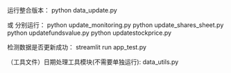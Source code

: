 运行整合版本：
python data_update.py

或 分别运行：
python update_monitoring.py
python update_shares_sheet.py
python updatefundsvalue.py
python updatestockprice.py

检测数据是否更新成功：
streamlit run app_test.py

（工具文件）日期处理工具模块(不需要单独运行):
data_utils.py
